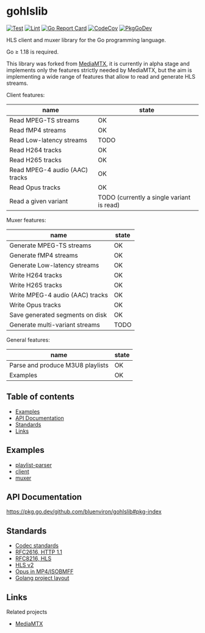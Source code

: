 # gohlslib

[![Test](https://github.com/bluenviron/gohlslib/workflows/test/badge.svg)](https://github.com/bluenviron/gohlslib/actions?query=workflow:test)
[![Lint](https://github.com/bluenviron/gohlslib/workflows/lint/badge.svg)](https://github.com/bluenviron/gohlslib/actions?query=workflow:lint)
[![Go Report Card](https://goreportcard.com/badge/github.com/bluenviron/gohlslib)](https://goreportcard.com/report/github.com/bluenviron/gohlslib)
[![CodeCov](https://codecov.io/gh/bluenviron/gohlslib/branch/main/graph/badge.svg)](https://app.codecov.io/gh/bluenviron/gohlslib/branch/main)
[![PkgGoDev](https://pkg.go.dev/badge/github.com/bluenviron/gohlslib)](https://pkg.go.dev/github.com/bluenviron/gohlslib#pkg-index)

HLS client and muxer library for the Go programming language.

Go &ge; 1.18 is required.

This library was forked from [MediaMTX](https://github.com/aler9/rtsp-simple-server), it is currently in alpha stage and implements only the features strictly needed by MediaMTX, but the aim is implementing a wide range of features that allow to read and generate HLS streams.

Client features:

|name|state|
|----|-----|
|Read MPEG-TS streams|OK|
|Read fMP4 streams|OK|
|Read Low-latency streams|TODO|
|Read H264 tracks|OK|
|Read H265 tracks|OK|
|Read MPEG-4 audio (AAC) tracks|OK|
|Read Opus tracks|OK|
|Read a given variant|TODO (currently a single variant is read)|

Muxer features:

|name|state|
|----|-----|
|Generate MPEG-TS streams|OK|
|Generate fMP4 streams|OK|
|Generate Low-latency streams|OK|
|Write H264 tracks|OK|
|Write H265 tracks|OK|
|Write MPEG-4 audio (AAC) tracks|OK|
|Write Opus tracks|OK|
|Save generated segments on disk|OK|
|Generate multi-variant streams|TODO|

General features:

|name|state|
|----|-----|
|Parse and produce M3U8 playlists|OK|
|Examples|OK|

## Table of contents

* [Examples](#examples)
* [API Documentation](#api-documentation)
* [Standards](#standards)
* [Links](#links)

## Examples

* [playlist-parser](examples/playlist-parser/main.go)
* [client](examples/client/main.go)
* [muxer](examples/muxer/main.go)

## API Documentation

https://pkg.go.dev/github.com/bluenviron/gohlslib#pkg-index

## Standards

* [Codec standards](https://github.com/bluenviron/mediacommon#standards)
* [RFC2616, HTTP 1.1](https://datatracker.ietf.org/doc/html/rfc2616)
* [RFC8216, HLS](https://datatracker.ietf.org/doc/html/rfc8216)
* [HLS v2](https://datatracker.ietf.org/doc/html/draft-pantos-hls-rfc8216bis)
* [Opus in MP4/ISOBMFF](https://opus-codec.org/docs/opus_in_isobmff.html)
* [Golang project layout](https://github.com/golang-standards/project-layout)

## Links

Related projects

* [MediaMTX](https://github.com/aler9/mediamtx)
